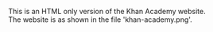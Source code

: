 This is an HTML only version of the Khan Academy website.  
The website is as shown in the file 'khan-academy.png'.